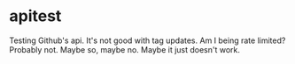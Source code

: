 # apitest
Testing Github's api. It's not good with tag updates. Am I being rate limited? Probably not. Maybe so, maybe no. Maybe it just doesn't work.

